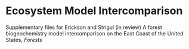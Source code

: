 # Ecosystem Model Intercomparison

Supplementary files for Erickson and Strigul (in review) A forest biogeochemistry model intercomparison on the East Coast of the United States, *Forests*
